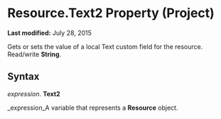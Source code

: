 
# Resource.Text2 Property (Project)

 **Last modified:** July 28, 2015

Gets or sets the value of a local Text custom field for the resource. Read/write  **String**.

## Syntax

 _expression_. **Text2**

 _expression_A variable that represents a  **Resource** object.

